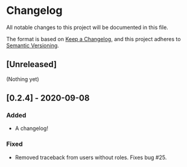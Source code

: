 # Changelog

All notable changes to this project will be documented in this file.

The format is based on [Keep a Changelog](https://keepachangelog.com/en/1.0.0/),
and this project adheres to [Semantic Versioning](https://semver.org/spec/v2.0.0.html).

## [Unreleased]

(Nothing yet)

## [0.2.4] - 2020-09-08

### Added

- A changelog!

### Fixed

- Removed traceback from users without roles. Fixes bug #25.